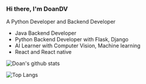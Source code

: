 ### Hi there, I'm DoanDV

A Python Developer and Backend Developer

- Java Backend Developer
- Python Backend Developer with Flask, Django
- AI Learner with Computer Vision, Machine learning
- React and React native

![Doan's github stats](https://github-readme-stats.vercel.app/api?username=doandv-java&theme=tokyonight&show_icons=true&hide=["issues"])

![Top Langs](https://github-readme-stats.vercel.app/api/top-langs/?username=doandv-java&theme=tokyonight&layout=compact)
